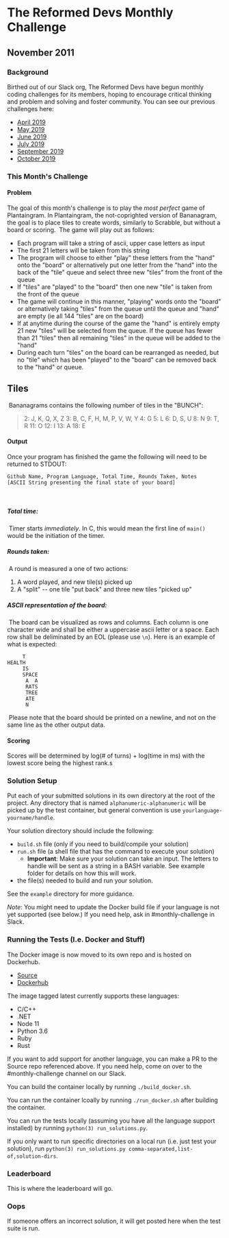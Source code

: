 # The Reformed Devs Monthly Challenge

## November 2011

### Background

Birthed out of our Slack org, The Reformed Devs have begun monthly coding challenges for its members, hoping to encourage critical thinking and problem and solving and foster community. You can see our previous challenges here:

* [April 2019](https://github.com/plusuncold/longest-word-test)
* [May 2019](https://github.com/plusuncold/rainfall-calc-challenge)
* [June 2019](https://github.com/ReformedDevs/challenge-2019-06)
* [July 2019](https://github.com/ReformedDevs/challenge-2019-07)
* [September 2019](https://github.com/ReformedDevs/challenge-2019-09)
* [October 2019](https://github.com/ReformedDevs/challenge-2019-10)

### This Month's Challenge

#### Problem

The goal of this month's challenge is to play the _most perfect_ game of Plantaingram.
In Plantaingram, the not-coprighted version of Bananagram, the goal is to place 
tiles to create words, similarly to Scrabble, but without a board or scoring. 
​
The game will play out as follows:
​
- Each program will take a string of ascii, upper case letters as input
- The first 21 letters will be taken from this string
- The program will choose to either "play" these letters from the "hand" onto the "board" or alternatively put one letter from the "hand" into the back of the "tile" queue and select three new "tiles" from the front of the queue
- If "tiles" are "played" to the "board" then one new "tile" is taken from the front of the queue
- The game will continue in this manner, "playing" words onto the "board" or
  alternatively taking "tiles" from the queue until the queue and "hand" are empty (ie all 144 "tiles" are on the board)
- If at anytime during the course of the game the "hand" is entirely empty 21 new "tiles" will be selected from the queue. If the queue has fewer than 21 "tiles" then all remaining "tiles" in the queue will be added to the "hand"
- During each turn "tiles" on the board can be rearranged as needed, but no "tile" which has been "played" to the "board" can be removed back to the "hand" or queue.
​
## Tiles
​
Bananagrams contains the following number of tiles in the "BUNCH":
> 2: J, K, Q, X, Z
> 3: B, C, F, H, M, P, V, W, Y
> 4: G
> 5: L
> 6: D, S, U
> 8: N
> 9: T, R
> 11: O
> 12: I
> 13: A
> 18: E

#### Output

Once your program has finished the game the following will need to be returned to STDOUT:
```
Github Name, Program Language, Total Time, Rounds Taken, Notes
[ASCII String presenting the final state of your board]
```
​
##### Total time:
​
Timer starts _immediately_. In C, this would mean the first line of `main()` would be the initiation of the timer.
​
##### Rounds taken:
​
A round is measured a one of two actions:
1) A word played, and new tile(s) picked up
2) A "split" -- one tile "put back" and three new tiles "picked up"
​
##### ASCII representation of the board:
​
The board can be visualized as rows and columns. Each column is one character wide and shall be either a uppercase ascii letter or a space. Each row shall be deliminated by an EOL (please use `\n`). Here is an example of what is expected:
```
     T    
HEALTH    
     IS   
     SPACE
      A  A
      RATS
      TREE
      ATE 
      N   
```
​
Please note that the board should be printed on a newline, and not on the same line as the other output data.

#### Scoring

Scores will be determined by log(# of turns) + log(time in ms) with the lowest score being the highest rank.s

### Solution Setup

Put each of your submitted solutions in its own directory at the root of the project. Any directory that is named `alphanumeric-alphanumeric` will be picked up by the test container, but general convention is use `yourlanguage-yourname/handle`.

Your solution directory should include the following:

* `build.sh` file (only if you need to build/compile your solution)
* `run.sh` file (a shell file that has the command to execute your solution)
  * **Important**: Make sure your solution can take an input. The letters to handle will be sent as a string in a BASH variable. See example folder for details on how this will work.
* the file(s) needed to build and run your solution.

See the `example` directory for more guidance.

*Note*: You might need to update the Docker build file if your language is not yet supported (see below.) If you need help, ask in #monthly-challenge in Slack.

### Running the Tests (I.e. Docker and Stuff)

The Docker image is now moved to its own repo and is hosted on Dockerhub.

* [Source](https://github.com/ReformedDevs/challenge-docker)
* [Dockerhub](https://hub.docker.com/r/drewpearce/trd-challenge)

The image tagged latest currently supports these languages:

* C/C++
* .NET
* Node 11
* Python 3.6
* Ruby
* Rust

If you want to add support for another language, you can make a PR to the Source repo referenced above. If you need help, come on over to the #monthly-challenge channel on our Slack.

You can build the container locally by running `./build_docker.sh`.

You can run the container lcoally by running `./run_docker.sh` after building the container.

You can run the tests locally (assuming you have all the language support installed) by running `python(3) run_solutions.py`.

If you only want to run specific directories on a local run (i.e. just test your solution), run `python(3) run_solutions.py comma-separated,list-of,solution-dirs`.

### Leaderboard

This is where the leaderboard will go.

### Oops

If someone offers an incorrect solution, it will get posted here when the test suite is run.
